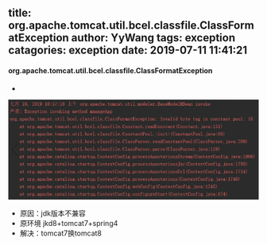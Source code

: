 title: org.apache.tomcat.util.bcel.classfile.ClassFormatException
author: YyWang
tags: exception
catagories: exception
date: 2019-07-11 11:41:21
---
#### org.apache.tomcat.util.bcel.classfile.ClassFormatException 

- 
![upload successful](/images/pasted-4.png)
- 原因：jdk版本不兼容
- 原环境 jkd8+tomcat7+spring4  
- 解决：tomcat7换tomcat8